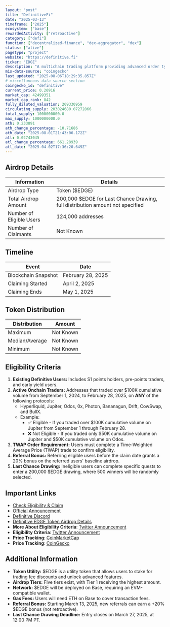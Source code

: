 ```yaml
---
layout: "post"
title: "DefinitiveFi"
date: "2025-03-13"
timeframe: ["2025"]
ecosystem: ["base"]
rewardedActivity: ["retroactive"]
category: ["defi"]
function: ["decentralized-finance", "dex-aggregator", "dex"]
status: ["alive"]
pagetype: "project"
website: "https://definitive.fi"
ticker: "EDGE"
description: "A multichain trading platform providing advanced order types across major chains with a noncustodial, gasless, and MEV-resistant experience."
mis-data-source: "coingecko"
last_updated: "2025-08-06T18:29:35.857Z"
# miscellaneous data source section
coingecko_id: "definitive"
current_price: 0.20916
market_cap: 42499351
market_cap_rank: 842
fully_diluted_valuation: 209330959
circulating_supply: 203024680.07272866
total_supply: 1000000000.0
max_supply: 1000000000.0
ath: 0.233891
ath_change_percentage: -10.71686
ath_date: "2025-08-01T21:43:06.172Z"
atl: 0.02743045
atl_change_percentage: 661.28939
atl_date: "2025-04-02T17:36:20.649Z"
---
```


## Airdrop Details

| Information              | Details                                                                       |
| ------------------------ | ----------------------------------------------------------------------------- |
| Airdrop Type             | Token ($EDGE)                                                                 |
| Total Airdrop Amount     | 200,000 $EDGE for Last Chance Drawing, full distribution amount not specified |
| Number of Eligible Users | 124,000 addresses                                                             |
| Number of Claimants      | Not Known                                                                     |

## Timeline

| Event               | Date              |
| ------------------- | ----------------- |
| Blockchain Snapshot | February 28, 2025 |
| Claiming Started    | April 2, 2025     |
| Claiming Ends       | May 1, 2025       |

## Token Distribution

| Distribution   | Amount    |
| -------------- | --------- |
| Maximum        | Not Known |
| Median/Average | Not Known |
| Minimum        | Not Known |

## Eligibility Criteria

1. **Existing Definitive Users:** Includes S1 points holders, pre-points traders, and early yield users.
2. **Active Onchain Traders:** Addresses that traded over $100K cumulative volume from September 1, 2024, to February 28, 2025, on **ANY** of the following protocols:
   - Hyperliquid, Jupiter, Odos, 0x, Photon, Bananagun, Drift, CowSwap, and BullX.
   - Example:
     - ✅ Eligible - If you traded over $100K cumulative volume on Jupiter from September 1 through February 28.
     - ❌ Not Eligible - If you traded only $50K cumulative volume on Jupiter and $50K cumulative volume on Odos.
3. **TWAP Order Requirement:** Users must complete a Time-Weighted Average Price (TWAP) trade to confirm eligibility.
4. **Referral Bonus:** Referring eligible users before the claim date grants a 20% bonus on the referred users' baseline airdrop.
5. **Last Chance Drawing:** Ineligible users can complete specific quests to enter a 200,000 $EDGE drawing, where 500 winners will be randomly selected.

## Important Links

- [Check Eligibility & Claim](https://app.definitive.fi/claim)
- [Official Announcement](https://docs.definitive.fi)
- [Definitive Discord](https://discord.com/invite/definitive)
- [Definitive EDGE Token Airdrop Details](https://docs.definitive.fi/platform/edge-token-airdrop)
- **More About Eligibility Criteria**: [Twitter Announcement](https://x.com/DefinitiveFi/status/1901739811872112641)
- **Eligibility Criteria**: [Twitter Announcement](https://x.com/DefinitiveFi/status/1900212855527608473)
- **Price Tracking**: [CoinMarketCap](https://coinmarketcap.com/currencies/edge)
- **Price Tracking**: [CoinGecko](https://www.coingecko.com/en/coins/edge)

## Additional Information

- **Token Utility:** $EDGE is a utility token that allows users to stake for trading fee discounts and unlock advanced features.
- **Airdrop Tiers:** Five tiers exist, with Tier 1 receiving the highest amount.
- **Network:** $EDGE will be deployed on Base, requiring an EVM-compatible wallet.
- **Gas Fees:** Users will need ETH on Base to cover transaction fees.
- **Referral Bonus:** Starting March 13, 2025, new referrals can earn a +20% $EDGE bonus (not retroactive).
- **Last Chance Drawing Deadline:** Entry closes on March 27, 2025, at 12:00 PM PT.